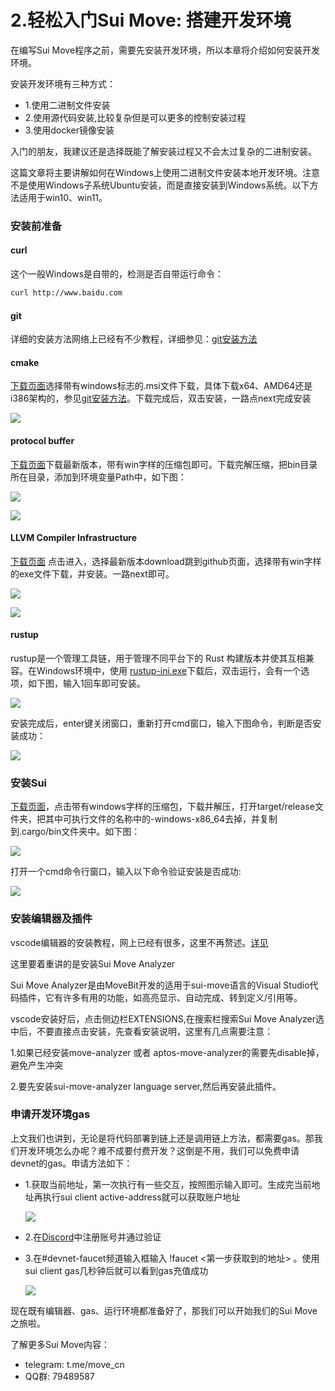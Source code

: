 # 2.轻松入门Sui Move: 搭建开发环境
在编写Sui Move程序之前，需要先安装开发环境，所以本章将介绍如何安装开发环境。

安装开发环境有三种方式：

- 1.使用二进制文件安装
- 2.使用源代码安装,比较复杂但是可以更多的控制安装过程
- 3.使用docker镜像安装

入门的朋友，我建议还是选择既能了解安装过程又不会太过复杂的二进制安装。

这篇文章将主要讲解如何在Windows上使用二进制文件安装本地开发环境。注意不是使用Windows子系统Ubuntu安装，而是直接安装到Windows系统。以下方法适用于win10、win11。

### 安装前准备

#### curl

这个一般Windows是自带的，检测是否自带运行命令：

```bash
curl http://www.baidu.com
```

#### git

详细的安装方法网络上已经有不少教程，详细参见：[git安装方法](https://zhuanlan.zhihu.com/p/443527549)

#### cmake

[下载页面](https://cmake.org/download/)选择带有windows标志的.msi文件下载，具体下载x64、AMD64还是i386架构的，参见[git安装方法](https://zhuanlan.zhihu.com/p/443527549)。下载完成后，双击安装，一路点next完成安装

![](https://github.com/Crazyjs123/crazyjs123.github.io/blob/main/pic/cmake_installer.jpg?raw=true)

#### protocol buffer

[下载页面](https://github.com/protocolbuffers/protobuf/releases)下载最新版本，带有win字样的压缩包即可。下载完解压缩，把bin目录所在目录，添加到环境变量Path中，如下图：

![](https://github.com/Crazyjs123/crazyjs123.github.io/blob/main/pic/protocol.jpg?raw=true)

![](https://github.com/Crazyjs123/crazyjs123.github.io/blob/main/pic/protocol_path.jpg?raw=true)

####  LLVM Compiler Infrastructure

[下载页面](https://releases.llvm.org/) 点击进入，选择最新版本download跳到github页面，选择带有win字样的exe文件下载，并安装。一路next即可。

![](https://github.com/Crazyjs123/crazyjs123.github.io/blob/main/pic/llvm_download.jpg?raw=true)

![](https://github.com/Crazyjs123/crazyjs123.github.io/blob/main/pic/llvm_github.jpg?raw=true)

#### rustup

rustup是一个管理工具链，用于管理不同平台下的 Rust 构建版本并使其互相兼容。在Windows环境中，使用 [rustup-ini.exe](https://www.rust-lang.org/zh-CN/tools/install)下载后，双击运行，会有一个选项，如下图，输入1回车即可安装。

![](https://github.com/Crazyjs123/crazyjs123.github.io/blob/main/pic/intsall_rustup.png?raw=true)

安装完成后，enter键关闭窗口，重新打开cmd窗口，输入下图命令，判断是否安装成功：

![](https://github.com/Crazyjs123/crazyjs123.github.io/blob/main/pic/rustc.jpg?raw=true)

### 安装Sui

[下载页面](https://github.com/MystenLabs/sui/releases)，点击带有windows字样的压缩包，下载并解压，打开target/release文件夹，把其中可执行文件的名称中的-windows-x86_64去掉，并复制到.cargo/bin文件夹中。如下图：

![](https://github.com/Crazyjs123/crazyjs123.github.io/blob/main/pic/sui_exec.png?raw=true)

打开一个cmd命令行窗口，输入以下命令验证安装是否成功:

![](https://github.com/Crazyjs123/crazyjs123.github.io/blob/main/pic/sui_installed.png?raw=true)

### 安装编辑器及插件

vscode编辑器的安装教程，网上已经有很多，这里不再赘述。[详见](https://blog.csdn.net/msdcp/article/details/127033151)

这里要着重讲的是安装Sui Move Analyzer

Sui Move Analyzer是由MoveBit开发的适用于sui-move语言的Visual Studio代码插件，它有许多有用的功能，如高亮显示、自动完成、转到定义/引用等。

vscode安装好后，点击侧边栏EXTENSIONS,在搜索栏搜索Sui Move Analyzer选中后，不要直接点击安装，先查看安装说明，这里有几点需要注意：

1.如果已经安装move-analyzer 或者 aptos-move-analyzer的需要先disable掉，避免产生冲突

2.要先安装sui-move-analyzer language server,然后再安装此插件。

### 申请开发环境gas

上文我们也讲到，无论是将代码部署到链上还是调用链上方法，都需要gas。那我们开发环境怎么办呢？难不成要付费开发？这倒是不用，我们可以免费申请devnet的gas。申请方法如下：

- 1.获取当前地址，第一次执行有一些交互，按照图示输入即可。生成完当前地址再执行sui client active-address就可以获取账户地址

  ![](https://github.com/Crazyjs123/crazyjs123.github.io/blob/main/pic/gas.png?raw=true)

- 2.在[Discord](https://blog.csdn.net/msdcp/article/details/127033151)中注册账号并通过验证

- 3.在#devnet-faucet频道输入框输入 !faucet <第一步获取到的地址> 。使用sui client gas几秒钟后就可以看到gas充值成功

  ![](https://github.com/Crazyjs123/crazyjs123.github.io/blob/main/pic/get_gas.png?raw=true)



现在既有编辑器、gas、运行环境都准备好了，那我们可以开始我们的Sui Move之旅啦。



了解更多Sui Move内容：

- telegram: t.me/move_cn
- QQ群: 79489587